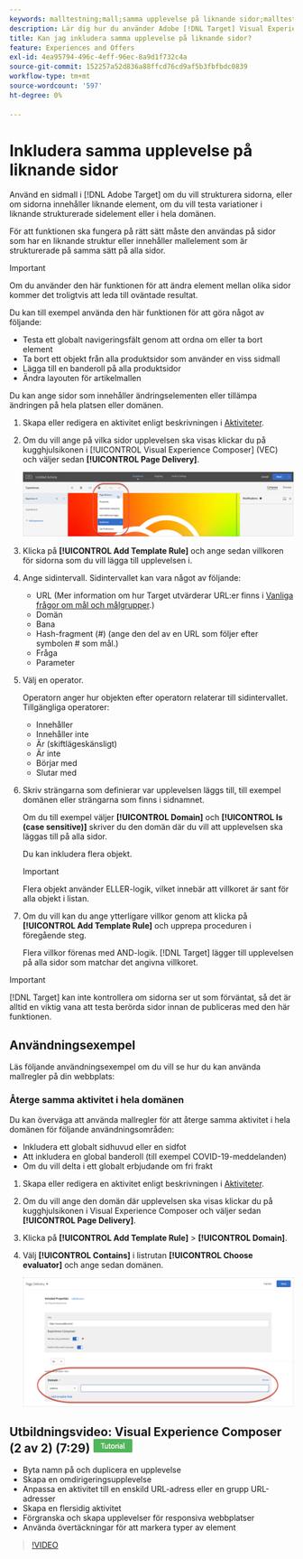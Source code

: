 ```yaml
---
keywords: malltestning;mall;samma upplevelse på liknande sidor;malltest
description: Lär dig hur du använder Adobe [!DNL Target] Visual Experience Composer (VEC) för att inkludera samma upplevelse på flera sidor som är strukturerade på liknande sätt eller innehåller samma mallelement.
title: Kan jag inkludera samma upplevelse på liknande sidor?
feature: Experiences and Offers
exl-id: 4ea95794-496c-4eff-96ec-8a9d1f732c4a
source-git-commit: 152257a52d836a88ffcd76cd9af5b3fbfbdc0839
workflow-type: tm+mt
source-wordcount: '597'
ht-degree: 0%

---
```


# Inkludera samma upplevelse på liknande sidor

Använd en sidmall i [!DNL Adobe Target] om du vill strukturera sidorna, eller om sidorna innehåller liknande element, om du vill testa variationer i liknande strukturerade sidelement eller i hela domänen.

För att funktionen ska fungera på rätt sätt måste den användas på sidor som har en liknande struktur eller innehåller mallelement som är strukturerade på samma sätt på alla sidor.

>[!IMPORTANT]
>
>Om du använder den här funktionen för att ändra element mellan olika sidor kommer det troligtvis att leda till oväntade resultat.

Du kan till exempel använda den här funktionen för att göra något av följande:

* Testa ett globalt navigeringsfält genom att ordna om eller ta bort element
* Ta bort ett objekt från alla produktsidor som använder en viss sidmall
* Lägga till en banderoll på alla produktsidor
* Ändra layouten för artikelmallen

Du kan ange sidor som innehåller ändringselementen eller tillämpa ändringen på hela platsen eller domänen.

1. Skapa eller redigera en aktivitet enligt beskrivningen i [Aktiviteter](/help/main/c-activities/activities.md#concept_D317A95A1AB54674BA7AB65C7985BA03).

1. Om du vill ange på vilka sidor upplevelsen ska visas klickar du på kugghjulsikonen i [!UICONTROL Visual Experience Composer] (VEC) och väljer sedan **[!UICONTROL Page Delivery]**.

   ![Kugghjulsikon > Sidleverans](/help/main/c-experiences/c-visual-experience-composer/assets/icon-gear.png)

1. Klicka på **[!UICONTROL Add Template Rule]** och ange sedan villkoren för sidorna som du vill lägga till upplevelsen i.

1. Ange sidintervall. Sidintervallet kan vara något av följande:

   * URL (Mer information om hur Target utvärderar URL:er finns i [Vanliga frågor om mål och målgrupper](/help/main/c-target/c-troubleshooting-targets-and-audiences/troubleshooting-targets-and-audiences.md).)
   * Domän
   * Bana
   * Hash-fragment (#) (ange den del av en URL som följer efter symbolen # som mål.)
   * Fråga
   * Parameter

1. Välj en operator.

   Operatorn anger hur objekten efter operatorn relaterar till sidintervallet. Tillgängliga operatorer:

   * Innehåller
   * Innehåller inte
   * Är (skiftlägeskänsligt)
   * Är inte
   * Börjar med
   * Slutar med

1. Skriv strängarna som definierar var upplevelsen läggs till, till exempel domänen eller strängarna som finns i sidnamnet.

   Om du till exempel väljer **[!UICONTROL Domain]** och **[!UICONTROL Is (case sensitive)]** skriver du den domän där du vill att upplevelsen ska läggas till på alla sidor.

   Du kan inkludera flera objekt.

   >[!IMPORTANT]
   >
   >Flera objekt använder ELLER-logik, vilket innebär att villkoret är sant för alla objekt i listan.

1. Om du vill kan du ange ytterligare villkor genom att klicka på **[!UICONTROL Add Template Rule]** och upprepa proceduren i föregående steg.

   Flera villkor förenas med AND-logik. [!DNL Target] lägger till upplevelsen på alla sidor som matchar det angivna villkoret.

>[!IMPORTANT]
>
> [!DNL Target] kan inte kontrollera om sidorna ser ut som förväntat, så det är alltid en viktig vana att testa berörda sidor innan de publiceras med den här funktionen.

## Användningsexempel

Läs följande användningsexempel om du vill se hur du kan använda mallregler på din webbplats:

### Återge samma aktivitet i hela domänen

Du kan överväga att använda mallregler för att återge samma aktivitet i hela domänen för följande användningsområden:

* Inkludera ett globalt sidhuvud eller en sidfot
* Att inkludera en global banderoll (till exempel COVID-19-meddelanden)
* Om du vill delta i ett globalt erbjudande om fri frakt

1. Skapa eller redigera en aktivitet enligt beskrivningen i [Aktiviteter](/help/main/c-activities/activities.md#concept_D317A95A1AB54674BA7AB65C7985BA03).

1. Om du vill ange den domän där upplevelsen ska visas klickar du på kugghjulsikonen i Visual Experience Composer och väljer sedan **[!UICONTROL Page Delivery]**.

1. Klicka på **[!UICONTROL Add Template Rule]** > **[!UICONTROL Domain]**.

1. Välj **[!UICONTROL Contains]** i listrutan **[!UICONTROL Choose evaluator]** och ange sedan domänen.

   ![Domänen innehåller](/help/main/c-experiences/c-visual-experience-composer/assets/domain-template-rule.png)

## Utbildningsvideo: Visual Experience Composer (2 av 2) (7:29) ![Tutorial badge](/help/main/assets/tutorial.png)

* Byta namn på och duplicera en upplevelse
* Skapa en omdirigeringsupplevelse
* Anpassa en aktivitet till en enskild URL-adress eller en grupp URL-adresser
* Skapa en flersidig aktivitet
* Förgranska och skapa upplevelser för responsiva webbplatser
* Använda övertäckningar för att markera typer av element

>[!VIDEO](https://video.tv.adobe.com/v/17401)
